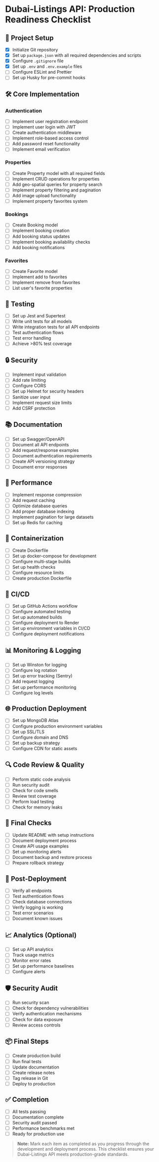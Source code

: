 # Dubai-Listings API: Production Readiness Checklist

## 📁 Project Setup
- [x] Initialize Git repository
- [x] Set up `package.json` with all required dependencies and scripts
- [x] Configure `.gitignore` file
- [x] Set up `.env` and `.env.example` files
- [ ] Configure ESLint and Prettier
- [ ] Set up Husky for pre-commit hooks

## 🛠️ Core Implementation
### Authentication
- [ ] Implement user registration endpoint
- [ ] Implement user login with JWT
- [ ] Create authentication middleware
- [ ] Implement role-based access control
- [ ] Add password reset functionality
- [ ] Implement email verification

### Properties
- [ ] Create Property model with all required fields
- [ ] Implement CRUD operations for properties
- [ ] Add geo-spatial queries for property search
- [ ] Implement property filtering and pagination
- [ ] Add image upload functionality
- [ ] Implement property favorites system

### Bookings
- [ ] Create Booking model
- [ ] Implement booking creation
- [ ] Add booking status updates
- [ ] Implement booking availability checks
- [ ] Add booking notifications

### Favorites
- [ ] Create Favorite model
- [ ] Implement add to favorites
- [ ] Implement remove from favorites
- [ ] List user's favorite properties

## 🧪 Testing
- [ ] Set up Jest and Supertest
- [ ] Write unit tests for all models
- [ ] Write integration tests for all API endpoints
- [ ] Test authentication flows
- [ ] Test error handling
- [ ] Achieve >80% test coverage

## 🔒 Security
- [ ] Implement input validation
- [ ] Add rate limiting
- [ ] Configure CORS
- [ ] Set up Helmet for security headers
- [ ] Sanitize user input
- [ ] Implement request size limits
- [ ] Add CSRF protection

## 📚 Documentation
- [ ] Set up Swagger/OpenAPI
- [ ] Document all API endpoints
- [ ] Add request/response examples
- [ ] Document authentication requirements
- [ ] Create API versioning strategy
- [ ] Document error responses

## 🚀 Performance
- [ ] Implement response compression
- [ ] Add request caching
- [ ] Optimize database queries
- [ ] Add proper database indexing
- [ ] Implement pagination for large datasets
- [ ] Set up Redis for caching

## 🐳 Containerization
- [ ] Create Dockerfile
- [ ] Set up docker-compose for development
- [ ] Configure multi-stage builds
- [ ] Set up health checks
- [ ] Configure resource limits
- [ ] Create production Dockerfile

## 🔄 CI/CD
- [ ] Set up GitHub Actions workflow
- [ ] Configure automated testing
- [ ] Set up automated builds
- [ ] Configure deployment to Render
- [ ] Set up environment variables in CI/CD
- [ ] Configure deployment notifications

## 📊 Monitoring & Logging
- [ ] Set up Winston for logging
- [ ] Configure log rotation
- [ ] Set up error tracking (Sentry)
- [ ] Add request logging
- [ ] Set up performance monitoring
- [ ] Configure log levels

## 🌐 Production Deployment
- [ ] Set up MongoDB Atlas
- [ ] Configure production environment variables
- [ ] Set up SSL/TLS
- [ ] Configure domain and DNS
- [ ] Set up backup strategy
- [ ] Configure CDN for static assets

## 🔍 Code Review & Quality
- [ ] Perform static code analysis
- [ ] Run security audit
- [ ] Check for code smells
- [ ] Review test coverage
- [ ] Perform load testing
- [ ] Check for memory leaks

## 📝 Final Checks
- [ ] Update README with setup instructions
- [ ] Document deployment process
- [ ] Create API usage examples
- [ ] Set up monitoring alerts
- [ ] Document backup and restore process
- [ ] Prepare rollback strategy

## 🎯 Post-Deployment
- [ ] Verify all endpoints
- [ ] Test authentication flows
- [ ] Check database connections
- [ ] Verify logging is working
- [ ] Test error scenarios
- [ ] Document known issues

## 📈 Analytics (Optional)
- [ ] Set up API analytics
- [ ] Track usage metrics
- [ ] Monitor error rates
- [ ] Set up performance baselines
- [ ] Configure alerts

## 🛡️ Security Audit
- [ ] Run security scan
- [ ] Check for dependency vulnerabilities
- [ ] Verify authentication mechanisms
- [ ] Check for data exposure
- [ ] Review access controls

## 📦 Final Steps
- [ ] Create production build
- [ ] Run final tests
- [ ] Update documentation
- [ ] Create release notes
- [ ] Tag release in Git
- [ ] Deploy to production

## ✅ Completion
- [ ] All tests passing
- [ ] Documentation complete
- [ ] Security audit passed
- [ ] Performance benchmarks met
- [ ] Ready for production use

> **Note:** Mark each item as completed as you progress through the development and deployment process. This checklist ensures your Dubai-Listings API meets production-grade standards.
